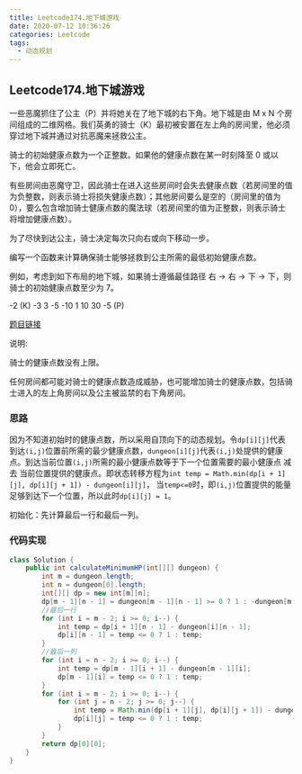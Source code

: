 ```yaml
---
title: Leetcode174.地下城游戏
date: 2020-07-12 10:36:26
categories: Leetcode
tags:
  - 动态规划
---
```


## Leetcode174.地下城游戏

一些恶魔抓住了公主（P）并将她关在了地下城的右下角。地下城是由 M x N 个房间组成的二维网格。我们英勇的骑士（K）最初被安置在左上角的房间里，他必须穿过地下城并通过对抗恶魔来拯救公主。

骑士的初始健康点数为一个正整数。如果他的健康点数在某一时刻降至 0 或以下，他会立即死亡。

有些房间由恶魔守卫，因此骑士在进入这些房间时会失去健康点数（若房间里的值为负整数，则表示骑士将损失健康点数）；其他房间要么是空的（房间里的值为 0），要么包含增加骑士健康点数的魔法球（若房间里的值为正整数，则表示骑士将增加健康点数）。

为了尽快到达公主，骑士决定每次只向右或向下移动一步。

编写一个函数来计算确保骑士能够拯救到公主所需的最低初始健康点数。

例如，考虑到如下布局的地下城，如果骑士遵循最佳路径 右 -> 右 -> 下 -> 下，则骑士的初始健康点数至少为 7。

-2 (K)	-3	3
-5	-10	1
10	30	-5 (P)

[题目链接](https://leetcode-cn.com/problems/dungeon-game)

<!--more-->


说明:

骑士的健康点数没有上限。

任何房间都可能对骑士的健康点数造成威胁，也可能增加骑士的健康点数，包括骑士进入的左上角房间以及公主被监禁的右下角房间。



### 思路

因为不知道初始时的健康点数，所以采用自顶向下的动态规划。令`dp[i][j]`代表到达`(i,j)`位置前所需的最少健康点数，`dungeon[i][j]`代表`(i,j)`处提供的健康点。到达当前位置`(i,j)`所需的最小健康点数等于下一个位置需要的最小健康点 减去 当前位置提供的健康点。即状态转移方程为`int temp = Math.min(dp[i + 1][j], dp[i][j + 1]) - dungeon[i][j]`， 当`temp<=0`时，即`(i,j)`位置提供的能量足够到达下一个位置，所以此时`dp[i][j] = 1`。

初始化：先计算最后一行和最后一列。



### 代码实现

```java
class Solution {
    public int calculateMinimumHP(int[][] dungeon) {
        int m = dungeon.length;
        int n = dungeon[0].length;
        int[][] dp = new int[m][n];
        dp[m - 1][n - 1] = dungeon[m - 1][n - 1] >= 0 ? 1 : -dungeon[m - 1][n - 1] + 1;
        //最后一行
        for (int i = m - 2; i >= 0; i--) {
            int temp = dp[i + 1][n - 1] - dungeon[i][n - 1];
            dp[i][n - 1] = temp <= 0 ? 1 : temp;
        }
        //最后一列
        for (int i = n - 2; i >= 0; i--) {
            int temp = dp[m - 1][i + 1] - dungeon[m - 1][i];
            dp[m - 1][i] = temp <= 0 ? 1 : temp;
        }
        for (int i = m - 2; i >= 0; i--) {
            for (int j = n - 2; j >= 0; j--) {
                int temp = Math.min(dp[i + 1][j], dp[i][j + 1]) - dungeon[i][j];
                dp[i][j] = temp <= 0 ? 1 : temp;
            }
        }
        return dp[0][0];
    }
}
```

